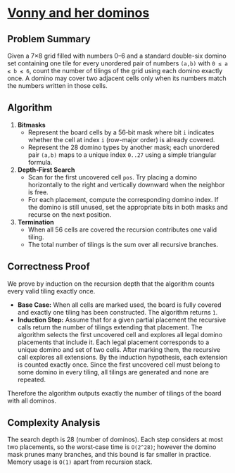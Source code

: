 # [Vonny and her dominos](https://www.spoj.com/problems/VONNY)

## Problem Summary
Given a 7×8 grid filled with numbers 0–6 and a standard double-six domino set
containing one tile for every unordered pair of numbers `(a,b)` with
`0 ≤ a ≤ b ≤ 6`, count the number of tilings of the grid using each domino
exactly once. A domino may cover two adjacent cells only when its numbers match
the numbers written in those cells.

## Algorithm
1. **Bitmasks**
   - Represent the board cells by a 56‑bit mask where bit `i` indicates whether
     the cell at index `i` (row-major order) is already covered.
   - Represent the 28 domino types by another mask; each unordered pair
     `(a,b)` maps to a unique index `0..27` using a simple triangular formula.
2. **Depth‑First Search**
   - Scan for the first uncovered cell `pos`. Try placing a domino horizontally
     to the right and vertically downward when the neighbor is free.
   - For each placement, compute the corresponding domino index. If the domino
     is still unused, set the appropriate bits in both masks and recurse on the
     next position.
3. **Termination**
   - When all 56 cells are covered the recursion contributes one valid tiling.
   - The total number of tilings is the sum over all recursive branches.

## Correctness Proof
We prove by induction on the recursion depth that the algorithm counts every
valid tiling exactly once.

- **Base Case:** When all cells are marked used, the board is fully covered and
  exactly one tiling has been constructed. The algorithm returns `1`.
- **Induction Step:** Assume that for a given partial placement the recursive
  calls return the number of tilings extending that placement. The algorithm
  selects the first uncovered cell and explores all legal domino placements that
  include it. Each legal placement corresponds to a unique domino and set of
  two cells. After marking them, the recursive call explores all extensions. By
  the induction hypothesis, each extension is counted exactly once. Since the
  first uncovered cell must belong to some domino in every tiling, all tilings
  are generated and none are repeated.

Therefore the algorithm outputs exactly the number of tilings of the board with
all dominos.

## Complexity Analysis
The search depth is 28 (number of dominos). Each step considers at most two
placements, so the worst‑case time is `O(2^28)`; however the domino mask prunes
many branches, and this bound is far smaller in practice. Memory usage is
`O(1)` apart from recursion stack.
